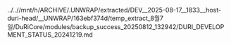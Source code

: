../..//mnt/h/ARCHIVE/.UNWRAP/extracted/DEV__2025-08-17__1833__host-duri-head/__UNWRAP/163ebf374d/temp_extract_8월7일/DuRiCore/modules/backup_success_20250812_132942/DURI_DEVELOPMENT_STATUS_20241219.md